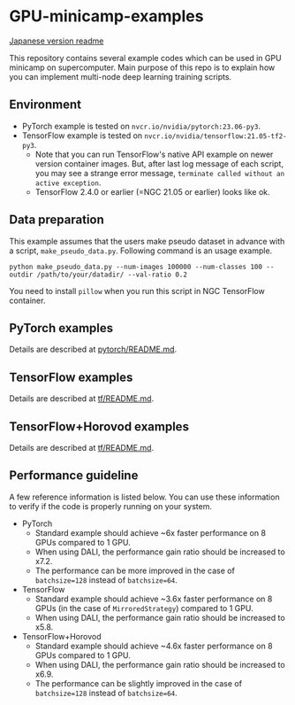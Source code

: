 # GPU-minicamp-examples

[Japanese version readme](./README_ja.md)

This repository contains several example codes which can be used in GPU minicamp on supercomputer. Main purpose of this repo is to explain how you can implement multi-node deep learning training scripts.

## Environment

* PyTorch example is tested on `nvcr.io/nvidia/pytorch:23.06-py3`.
* TensorFlow example is tested on `nvcr.io/nvidia/tensorflow:21.05-tf2-py3`.
    - Note that you can run TensorFlow's native API example on newer version container images. But, after last log message of each script, you may see a strange error message, `terminate called without an active exception`.
    - TensorFlow 2.4.0 or earlier (=NGC 21.05 or earlier) looks like ok.

## Data preparation

This example assumes that the users make pseudo dataset in advance with a script, `make_pseudo_data.py`.
Following command is an usage example.

```
python make_pseudo_data.py --num-images 100000 --num-classes 100 --outdir /path/to/your/datadir/ --val-ratio 0.2
```

You need to install `pillow` when you run this script in NGC TensorFlow container.

## PyTorch examples

Details are described at [pytorch/README.md](pytorch/README.md).

## TensorFlow examples

Details are described at [tf/README.md](tf/README.md).

## TensorFlow+Horovod examples

Details are described at [tf/README.md](tf/README.md).

## Performance guideline

A few reference information is listed below.
You can use these information to verify if the code is properly running on your system.

* PyTorch
    - Standard example should achieve ~6x faster performance on 8 GPUs compared to 1 GPU.
    - When using DALI, the performance gain ratio should be increased to x7.2.
    - The performance can be more improved in the case of `batchsize=128` instead of `batchsize=64`.
* TensorFlow
    - Standard example should achieve ~3.6x faster performance on 8 GPUs (in the case of `MirroredStrategy`) compared to 1 GPU.
    - When using DALI, the performance gain ratio should be increased to x5.8.
* TensorFlow+Horovod
    - Standard example should achieve ~4.6x faster performance on 8 GPUs compared to 1 GPU.
    - When using DALI, the performance gain ratio should be increased to x6.9.
    - The performance can be slightly improved in the case of `batchsize=128` instead of `batchsize=64`.
